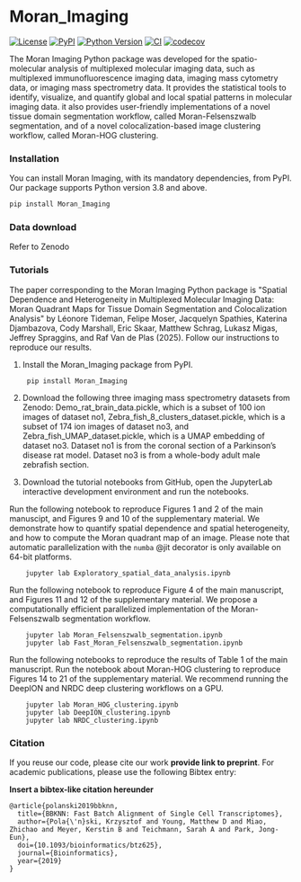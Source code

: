 # Moran_Imaging

[![License](https://img.shields.io/pypi/l/Moran_Imaging.svg?color=green)](https://github.com/LEMTideman/Moran_Imaging/raw/main/LICENSE)
[![PyPI](https://img.shields.io/pypi/v/Moran_Imaging.svg?color=green)](https://pypi.org/project/Moran_Imaging)
[![Python Version](https://img.shields.io/pypi/pyversions/Moran_Imaging.svg?color=green)](https://python.org)
[![CI](https://github.com/LEMTideman/Moran_Imaging/actions/workflows/ci.yml/badge.svg)](https://github.com/LEMTideman/Moran_Imaging/actions/workflows/ci.yml)
[![codecov](https://codecov.io/gh/LEMTideman/Moran_Imaging/branch/main/graph/badge.svg)](https://codecov.io/gh/LEMTideman/Moran_Imaging)

The Moran Imaging Python package was developed for the spatio-molecular analysis of multiplexed molecular imaging data, such as multiplexed immunofluorescence imaging data, imaging mass cytometry data, or imaging mass spectrometry data. It provides the statistical tools to identify, visualize, and quantify global and local spatial patterns in molecular imaging data. it also provides user-friendly implementations of a novel tissue domain segmentation workflow, called Moran-Felsenszwalb segmentation, and of a novel colocalization-based image clustering workflow, called Moran-HOG clustering.

### Installation

You can install Moran Imaging, with its mandatory dependencies, from PyPI. Our package supports Python version 3.8 and above.

```bash
pip install Moran_Imaging
```

### Data download

Refer to Zenodo

### Tutorials

The paper corresponding to the Moran Imaging Python package is "Spatial Dependence and Heterogeneity in Multiplexed Molecular Imaging Data: Moran Quadrant Maps for Tissue Domain Segmentation and Colocalization Analysis" by Léonore Tideman, Felipe Moser, Jacquelyn Spathies, Katerina Djambazova, Cody Marshall, Eric Skaar, Matthew Schrag, Lukasz Migas, Jeffrey Spraggins, and Raf Van de Plas (2025). Follow our instructions to reproduce our results. 

1. Install the Moran_Imaging package from PyPI.

        pip install Moran_Imaging

2. Download the following three imaging mass spectrometry datasets from Zenodo: Demo_rat_brain_data.pickle, which is a subset of 100 ion images of dataset no1, Zebra_fish_8_clusters_dataset.pickle, which is a subset of 174 ion images of dataset no3, and Zebra_fish_UMAP_dataset.pickle, which is a UMAP embedding of dataset no3. Dataset no1 is from the coronal section of a Parkinson’s disease rat model. Dataset no3 is from a whole-body adult male zebrafish section. 
  
3. Download the tutorial notebooks from GitHub, open the JupyterLab interactive development environment and run the notebooks. 

Run the following notebook to reproduce Figures 1 and 2 of the main manuscipt, and Figures 9 and 10 of the supplementary material. We demonstrate how to quantify spatial dependence and spatial heterogeneity, and how to compute the Moran quadrant map of an image. Please note that automatic parallelization with the `numba` @jit decorator is only available on 64-bit platforms.

        jupyter lab Exploratory_spatial_data_analysis.ipynb 

Run the following notebook to reproduce Figure 4 of the main manuscript, and Figures 11 and 12 of the supplementary material. We propose a computationally efficient parallelized implementation of the Moran-Felsenszwalb segmentation workflow. 

        jupyter lab Moran_Felsenszwalb_segmentation.ipynb
        jupyter lab Fast_Moran_Felsenszwalb_segmentation.ipynb

Run the following notebooks to reproduce the results of Table 1 of the main manuscript. Run the notebook about Moran-HOG clustering to reproduce Figures 14 to 21 of the supplementary material. We recommend running the DeepION and NRDC deep clustering workflows on a GPU. 
 
        jupyter lab Moran_HOG_clustering.ipynb
        jupyter lab DeepION_clustering.ipynb
        jupyter lab NRDC_clustering.ipynb


### Citation

If you reuse our code, please cite our work **provide link to preprint**. 
For academic publications, please use the following Bibtex entry:

**Insert a bibtex-like citation hereunder**

	@article{polanski2019bbknn,
	  title={BBKNN: Fast Batch Alignment of Single Cell Transcriptomes},
	  author={Pola{\'n}ski, Krzysztof and Young, Matthew D and Miao, Zhichao and Meyer, Kerstin B and Teichmann, Sarah A and Park, Jong-Eun},
	  doi={10.1093/bioinformatics/btz625},
	  journal={Bioinformatics},
	  year={2019}
	}
